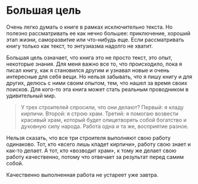 
# Большая цель

Очень легко думать о книге в рамках исключительно текста.  Но полезно
рассматривать ее как нечно большее: приключение, хороший этап жизни,
саморазвитие или что-нибудь еще.  Если рассматривать книгу только как
текст, то энтузиазма надолго не хватит.

Большая цель означает, что книга это не просто текст, это опыт,
некоторые знания.  Для меня важно все то, что происходило, пока я
писал книгу, как я становился другим и узнавал новые и очень
интересные для себя вещи.  Но нельзя забывать, что я пишу книгу и для
других, делюсь с ними своим опытом, тем, что нашел за время своих
поисков.  Для кого-то эта книга может стать реальным проводником в
удивительный мир.

> У трех строителей спросили, что они делают?  Первый: я кладу
> кирпичи.  Второй: я строю храм.  Третий: я помогаю возвести красивый
> храм, который будет олицетворять собой богатство и духовную силу
> народа.  Работа одна и та же, восприятие разное.

Нельзя сказать, что все три строителя выполняют свою работу
одинаково.  Тот, кто «всего лишь кладет кирпичи», работу свою знает и
как-то делает.  А тот, кто «возводит храм», к тому же делает свою
работу качественно, потому что отвечает за результат перед самим
собой.

Качественно выполненная работа не устареет уже завтра.